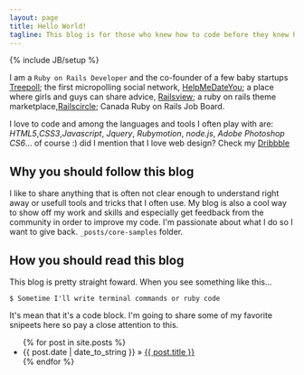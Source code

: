 ```yaml
---
layout: page
title: Hello World!
tagline: This blog is for those who knew how to code before they knew how to walk
---
```

{% include JB/setup %}

I am a `Ruby on Rails Developer` and the co-founder of a few baby startups [Treepoll](http://www.railsview.com); the first micropolling social network, [HelpMeDateYou](http://www.helpmedateyou.com); a place where girls and guys can share advice, [Railsview](http://www.railsview.com); a ruby on rails theme marketplace,[Railscircle](http://www.railcircle.com); Canada Ruby on Rails Job Board.

I love to code and among the languages and tools I often play with are: *HTML5*,*CSS3*,*Javascript*, *Jquery*, *Rubymotion*, *node.js*, *Adobe Photoshop CS6*... of course :) did I mention that I love web design? Check my [Dribbble](http://www.dribbble.com/richardsondx)

## Why you should follow this blog

I like to share anything that is often not clear enough to understand right away or usefull tools and tricks that I often use.  My blog is also a cool way to show off my work and skills and especially get feedback from the community in order to improve my code. I'm passionate about what I do so I want to give back. `_posts/core-samples` folder.

## How you should read this blog

This blog is pretty straight foward. When you see something like this...

    $ Sometime I'll write terminal commands or ruby code

It's mean that it's a code block. I'm going to share some of my favorite snipeets here so pay a close attention to this.

<ul class="posts">
  {% for post in site.posts %}
    <li><span>{{ post.date | date_to_string }}</span> &raquo; <a href="{{ BASE_PATH }}{{ post.url }}">{{ post.title }}</a></li>
  {% endfor %}
</ul>


